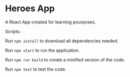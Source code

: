 # Heroes App

A React App created for learning pourposes.

Scripts:

Run `npm install` to download all dependencies needed.

Run `npm start` to run the application.

Run `npm run build` to create a minified version of the code.

Run `npm test` to test the code.
